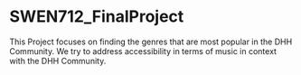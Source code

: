 # SWEN712_FinalProject
This Project focuses on finding the genres that are most popular in the DHH Community. We try to address accessibility in terms of music
in context with the DHH Community.
